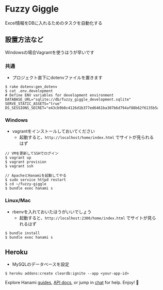 # Fuzzy Giggle

Excel情報をDBに入れるためのタスクを自動化する

## 設置方法など

Windowsの場合Vagrantを使うほうが早いです

### 共通

* プロジェクト直下にdotenvファイルを置きます

```
$ rake dotenv:gen_dotenv
$ cat .env.development
# Define ENV variables for development environment
DATABASE_URL="sqlite://db/fuzzy_giggle_development.sqlite"
SERVE_STATIC_ASSETS="true"
DS_SESSIONS_SECRET="e43cb9b0c4126d1b377ed6461ba307b6d794af88b62f6135b5ad410a4cc372de"
```

### Windows

* vagrantをインストールしておいてください
    * 起動すると、`http://localhost/home/index.html` でサイトが見られるはず

```
// VMを更新してSSHでログイン
$ vagrant up
$ vagrant provision
$ vagrant ssh

// ApacheとHanamiを起動してやる
$ sudo service httpd restart
$ cd ~/fuzzy-giggle
$ bundle exec hanami s
```

### Linux/Mac

* rbenvを入れておいたほうがいいでしょう
    * 起動すると、`http://localhost:2300/home/index.html` でサイトが見られるはず

```
$ bundle install
$ bundle exec hanami s
```

## Heroku

* MySQLのデータベースを設定

```
$ heroku addons:create cleardb:ignite --app <your-app-id>
```


Explore Hanami [guides](http://hanamirb.org/guides/), [API docs](http://docs.hanamirb.org/1.1.1/), or jump in [chat](http://chat.hanamirb.org) for help. Enjoy! 🌸
